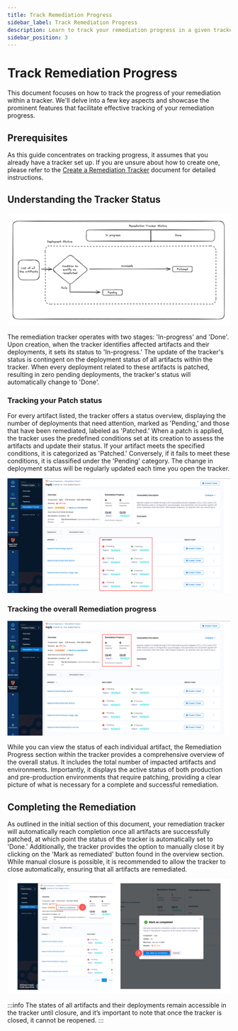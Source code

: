 ```yaml
---
title: Track Remediation Progress
sidebar_label: Track Remediation Progress
description: Learn to track your remediation progress in a given tracker
sidebar_position: 3
---
```


# Track Remediation Progress

This document focuses on how to track the progress of your remediation within a tracker. We'll delve into a few key aspects and showcase the prominent features that facilitate effective tracking of your remediation progress.


## Prerequisites

As this guide concentrates on tracking progress, it assumes that you already have a tracker set up. If you are unsure about how to create one, please refer to the [Create a Remediation Tracker](./create-remediation-tracker) document for detailed instructions.


## Understanding the Tracker Status

![Tracker status overview](./static/tracker-status-overview.png "Tracker status overview")


The remediation tracker operates with two stages: 'In-progress' and 'Done'. Upon creation, when the tracker identifies affected artifacts and their deployments, it sets its status to 'In-progress.' The update of the tracker's status is contingent on the deployment status of all artifacts within the tracker. When every deployment related to these artifacts is patched, resulting in zero pending deployments, the tracker's status will automatically change to 'Done'.


### Tracking your Patch status

For every artifact listed, the tracker offers a status overview, displaying the number of deployments that need attention, marked as 'Pending,' and those that have been remediated, labeled as 'Patched.' When a patch is applied, the tracker uses the predefined conditions set at its creation to assess the artifacts and update their status. If your artifact meets the specified conditions, it is categorized as 'Patched.' Conversely, if it fails to meet these conditions, it is classified under the 'Pending' category. The change in deployment status will be regularly updated each time you open the tracker.


![Tracking your Patch status](./static/track-your-patch-status.png "Tracking your Patch status")



### Tracking the overall Remediation progress


![alt_tTracking the overall Remediation progressext](./static/overall-remediation-progress.png "Tracking the overall Remediation progress")


While you can view the status of each individual artifact, the Remediation Progress section within the tracker provides a comprehensive overview of the overall status. It includes the total number of impacted artifacts and environments. Importantly, it displays the active status of both production and pre-production environments that require patching, providing a clear picture of what is necessary for a complete and successful remediation.


## Completing the Remediation

As outlined in the initial section of this document, your remediation tracker will automatically reach completion once all artifacts are successfully patched, at which point the status of the tracker is automatically set to 'Done.' Additionally, the tracker provides the option to manually close it by clicking on the 'Mark as remediated' button found in the overview section. While manual closure is possible, it is recommended to allow the tracker to close automatically, ensuring that all artifacts are remediated.


![Completing the Remediation](./static/close-tracker.png "Completing the Remediation")

:::info
The states of all artifacts and their deployments remain accessible in the tracker until closure, and it’s important to note that once the tracker is closed, it cannot be reopened.
:::